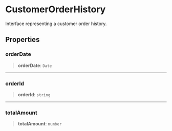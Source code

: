 # CustomerOrderHistory

Interface representing a customer order history.

## Properties

### orderDate

> **orderDate**: `Date`

***

### orderId

> **orderId**: `string`

***

### totalAmount

> **totalAmount**: `number`
